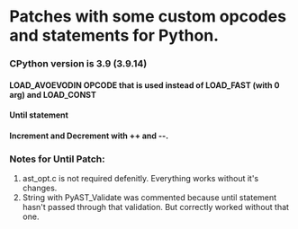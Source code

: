 # Patches with some custom opcodes and statements for Python.
### CPython version is 3.9 (3.9.14) 
#### LOAD_AVOEVODIN OPCODE that is used instead of LOAD_FAST (with 0 arg) and LOAD_CONST
#### Until statement
#### Increment and Decrement with ++ and --.
 
### Notes for Until Patch:
1) ast_opt.c is not required defenitly. Everything works without it's changes.
2) String with PyAST_Validate was commented because until statement hasn't passed through that validation. But correctly worked without that one. 
